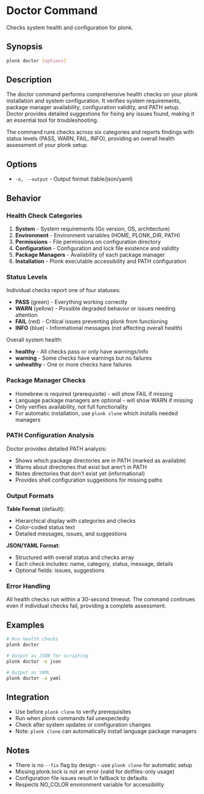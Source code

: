 # Doctor Command

Checks system health and configuration for plonk.

## Synopsis

```bash
plonk doctor [options]
```

## Description

The doctor command performs comprehensive health checks on your plonk installation and system configuration. It verifies system requirements, package manager availability, configuration validity, and PATH setup. Doctor provides detailed suggestions for fixing any issues found, making it an essential tool for troubleshooting.

The command runs checks across six categories and reports findings with status levels (PASS, WARN, FAIL, INFO), providing an overall health assessment of your plonk setup.

## Options

- `-o, --output` - Output format (table/json/yaml)

## Behavior

### Health Check Categories

1. **System** - System requirements (Go version, OS, architecture)
2. **Environment** - Environment variables (HOME, PLONK_DIR, PATH)
3. **Permissions** - File permissions on configuration directory
4. **Configuration** - Configuration and lock file existence and validity
5. **Package Managers** - Availability of each package manager
6. **Installation** - Plonk executable accessibility and PATH configuration

### Status Levels

Individual checks report one of four statuses:
- **PASS** (green) - Everything working correctly
- **WARN** (yellow) - Possible degraded behavior or issues needing attention
- **FAIL** (red) - Critical issues preventing plonk from functioning
- **INFO** (blue) - Informational messages (not affecting overall health)

Overall system health:
- **healthy** - All checks pass or only have warnings/info
- **warning** - Some checks have warnings but no failures
- **unhealthy** - One or more checks have failures

### Package Manager Checks

- Homebrew is required (prerequisite) - will show FAIL if missing
- Language package managers are optional - will show WARN if missing
- Only verifies availability, not full functionality
- For automatic installation, use `plonk clone` which installs needed managers

### PATH Configuration Analysis

Doctor provides detailed PATH analysis:
- Shows which package directories are in PATH (marked as available)
- Warns about directories that exist but aren't in PATH
- Notes directories that don't exist yet (informational)
- Provides shell configuration suggestions for missing paths

### Output Formats

**Table Format** (default):
- Hierarchical display with categories and checks
- Color-coded status text
- Detailed messages, issues, and suggestions

**JSON/YAML Format**:
- Structured with overall status and checks array
- Each check includes: name, category, status, message, details
- Optional fields: issues, suggestions

### Error Handling

All health checks run within a 30-second timeout. The command continues even if individual checks fail, providing a complete assessment.

## Examples

```bash
# Run health checks
plonk doctor

# Output as JSON for scripting
plonk doctor -o json

# Output as YAML
plonk doctor -o yaml
```

## Integration

- Use before `plonk clone` to verify prerequisites
- Run when plonk commands fail unexpectedly
- Check after system updates or configuration changes
- Note: `plonk clone` can automatically install language package managers

## Notes

- There is no `--fix` flag by design - use `plonk clone` for automatic setup
- Missing plonk.lock is not an error (valid for dotfiles-only usage)
- Configuration file issues result in fallback to defaults
- Respects NO_COLOR environment variable for accessibility
